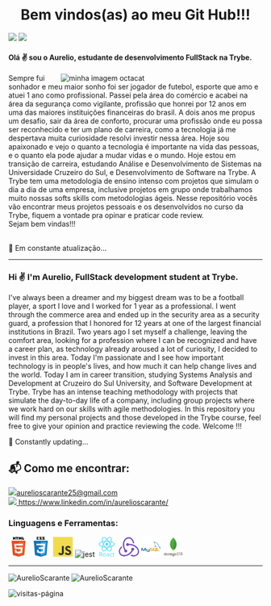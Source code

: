 <h1 align="center"> Bem vindos(as) ao meu Git Hub!!!</h1>

<img src="https://img.icons8.com/color/48/000000/brazil.png"/> <img src="https://img.icons8.com/nolan/64/developer.png"/>

#### Olá ✌️ sou o Aurelio, estudante de desenvolvimento FullStack na Trybe.
<img align="right" alt="minha imagem octacat" src="https://ci4.googleusercontent.com/proxy/9NOY0fX3XJ-X9BPF0yk-l484zpGvpkfnETEwR_npKnk7wFq1_7su6mB6THsnqpXnkXdRNWZ7Nsx-jz-WvlyrWfjys1XfFd42aXWHQQPRwU1i_W1hirtQqoBvbBYng4tPg9iBgxUK=s0-d-e1-ft#https://octocat-generator-assets.githubusercontent.com/my-octocat-1622225680316.png" width="400px"/>
Sempre fui sonhador e meu maior sonho foi ser jogador de futebol, esporte que amo e atuei 1 ano como profissional. Passei pela área do comércio e acabei na área da segurança como vigilante, profissão que honrei por 12 anos em uma das maiores instituições financeiras do brasil. A dois anos me propus um desafio, sair da área de conforto, procurar uma profissão onde eu possa ser reconhecido e ter um plano de carreira, como a tecnologia já me despertava muita curiosidade resolvi investir nessa área. Hoje sou apaixonado e vejo o quanto a tecnologia é importante na vida das pessoas, e o quanto ela pode ajudar a mudar vidas e o mundo. Hoje estou em transição de carreira, estudando Análise e Desenvolvimento de Sistemas na Universidade Cruzeiro do Sul, e Desenvolvimento de Software na Trybe. A Trybe tem uma metodologia de ensino intenso com projetos que simulam o dia a dia de uma empresa, inclusive projetos em grupo onde trabalhamos muito nossas softs skills com metodologias ágeis. Nesse repositório vocês vão encontrar meus projetos pessoais e os desenvolvidos no curso da Trybe, fiquem a vontade pra opinar e praticar code review.<br>
Sejam bem vindas!!!

<br/>:construction: Em constante atualização...

__________________________________________________________________________________________________________________________________________________________________

### Hi ✌️ I'm Aurelio, FullStack development student at Trybe.

I've always been a dreamer and my biggest dream was to be a football player, a sport I love and I worked for 1 year as a professional. I went through the commerce area and ended up in the security area as a security guard, a profession that I honored for 12 years at one of the largest financial institutions in Brazil. Two years ago I set myself a challenge, leaving the comfort area, looking for a profession where I can be recognized and have a career plan, as technology already aroused a lot of curiosity, I decided to invest in this area. Today I'm passionate and I see how important technology is in people's lives, and how much it can help change lives and the world. Today I am in career transition, studying Systems Analysis and Development at Cruzeiro do Sul University, and Software Development at Trybe. Trybe has an intense teaching methodology with projects that simulate the day-to-day life of a company, including group projects where we work hard on our skills with agile methodologies. In this repository you will find my personal projects and those developed in the Trybe course, feel free to give your opinion and practice reviewing the code.
Welcome !!!

:construction: Constantly updating...

## :mailbox_with_mail: Como me encontrar:

<a href="aurelioscarante25@gmail.com" target="_blank">
  <img src="https://img.icons8.com/fluent/48/000000/email-open.png"/>aurelioscarante25@gmail.com
</a><br>
<a href="https://www.linkedin.com/in/aurelioscarante/" target="_blank">
  <img src="https://img.icons8.com/fluent/48/000000/linkedin.png"/> https://www.linkedin.com/in/aurelioscarante/
</a>

### Linguagens e Ferramentas:

<p align="lefth">
<img src="https://raw.githubusercontent.com/devicons/devicon/master/icons/html5/html5-original-wordmark.svg" alt="html5" width="40" height="40"/> 
<img src="https://raw.githubusercontent.com/devicons/devicon/master/icons/css3/css3-original-wordmark.svg" alt="css3" width="40" height="40"/> 
<img src="https://raw.githubusercontent.com/devicons/devicon/master/icons/javascript/javascript-original.svg" alt="javascript" width="40" height="40"/> 
<img src="https://www.learnstorybook.com/intro-to-storybook/logo-jest.png" alt="jest" width="40" height="40" />
<img src="https://raw.githubusercontent.com/devicons/devicon/master/icons/react/react-original-wordmark.svg" alt="react" width="40" height="40"/> 
<img src="https://raw.githubusercontent.com/devicons/devicon/master/icons/redux/redux-original.svg" alt="redux" width="40" height="40"/> 
<img src="https://raw.githubusercontent.com/devicons/devicon/master/icons/mysql/mysql-original-wordmark.svg" alt="mysql" width="40" height="40"/> 
<img src="https://raw.githubusercontent.com/devicons/devicon/master/icons/mongodb/mongodb-original-wordmark.svg" alt="mongodb" width="40" height="40"/> 
</p>

------------------------------------------------------------------------------------------------------------------------------------------------------------------

<img align="center" src="https://github-readme-stats.vercel.app/api/top-langs/?username=AurelioScarante&layout=compact&hide=html" alt="AurelioScarante" />
<img align="center" src="https://github-readme-stats.vercel.app/api?username=AurelioScarante&show_icons=true" alt="AurelioScarante" />

<p align="left"> <img src="https://komarev.com/ghpvc/?username=AurelioScarante" alt="visitas-página" />
</p>


<!--
**AurelioScarante/AurelioScarante** is a ✨ _special_ ✨ repository because its `README.md` (this file) appears on your GitHub profile.

Here are some ideas to get you started:

- 🔭 I’m currently working on ...
- 🌱 I’m currently learning ...
- 👯 I’m looking to collaborate on ...
- 🤔 I’m looking for help with ...
- 💬 Ask me about ...
- 📫 How to reach me: ...
- 😄 Pronouns: ...
- ⚡ Fun fact: ...
-->
